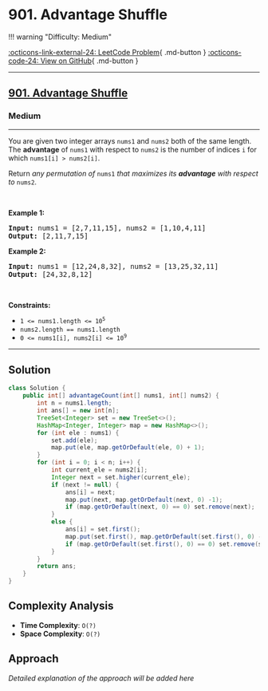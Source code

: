 # 901. Advantage Shuffle

!!! warning "Difficulty: Medium"

[:octicons-link-external-24: LeetCode Problem](https://leetcode.com/problems/advantage-shuffle/){ .md-button }
[:octicons-code-24: View on GitHub](https://github.com/RAJ8664/Leetcode/tree/master/0901-advantage-shuffle){ .md-button }

---

<h2><a href="https://leetcode.com/problems/advantage-shuffle">901. Advantage Shuffle</a></h2><h3>Medium</h3><hr><p>You are given two integer arrays <code>nums1</code> and <code>nums2</code> both of the same length. The <strong>advantage</strong> of <code>nums1</code> with respect to <code>nums2</code> is the number of indices <code>i</code> for which <code>nums1[i] &gt; nums2[i]</code>.</p>

<p>Return <em>any permutation of </em><code>nums1</code><em> that maximizes its <strong>advantage</strong> with respect to </em><code>nums2</code>.</p>

<p>&nbsp;</p>
<p><strong class="example">Example 1:</strong></p>
<pre><strong>Input:</strong> nums1 = [2,7,11,15], nums2 = [1,10,4,11]
<strong>Output:</strong> [2,11,7,15]
</pre><p><strong class="example">Example 2:</strong></p>
<pre><strong>Input:</strong> nums1 = [12,24,8,32], nums2 = [13,25,32,11]
<strong>Output:</strong> [24,32,8,12]
</pre>
<p>&nbsp;</p>
<p><strong>Constraints:</strong></p>

<ul>
	<li><code>1 &lt;= nums1.length &lt;= 10<sup>5</sup></code></li>
	<li><code>nums2.length == nums1.length</code></li>
	<li><code>0 &lt;= nums1[i], nums2[i] &lt;= 10<sup>9</sup></code></li>
</ul>


---

## Solution

```java
class Solution {
    public int[] advantageCount(int[] nums1, int[] nums2) {
        int n = nums1.length;
        int ans[] = new int[n];
        TreeSet<Integer> set = new TreeSet<>();
        HashMap<Integer, Integer> map = new HashMap<>();
        for (int ele : nums1) {
            set.add(ele);
            map.put(ele, map.getOrDefault(ele, 0) + 1);
        }
        for (int i = 0; i < n; i++) {
            int current_ele = nums2[i];
            Integer next = set.higher(current_ele);
            if (next != null) {
                ans[i] = next;
                map.put(next, map.getOrDefault(next, 0) -1);
                if (map.getOrDefault(next, 0) == 0) set.remove(next);
            }
            else {
                ans[i] = set.first();
                map.put(set.first(), map.getOrDefault(set.first(), 0) -1);
                if (map.getOrDefault(set.first(), 0) == 0) set.remove(set.first());
            }
        }
        return ans;
    }
}
```

## Complexity Analysis

- **Time Complexity**: `O(?)`
- **Space Complexity**: `O(?)`

## Approach

*Detailed explanation of the approach will be added here*

